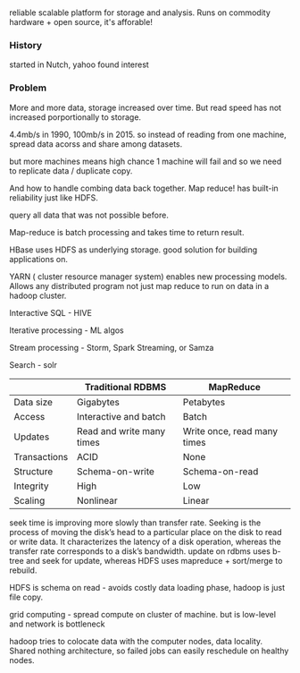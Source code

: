 #

reliable scalable platform for storage and analysis. Runs on commodity hardware + open source, it's afforable!

### History

started in Nutch, yahoo found interest

### Problem
More and more data, storage increased over time. But read speed has not increased porportionally to storage. 

4.4mb/s in 1990, 100mb/s in 2015. so instead of reading from one machine, spread data acorss and share among datasets.

but more machines means high chance 1 machine will fail and so we need to replicate data / duplicate copy.

And how to handle combing data back together.
Map reduce! has built-in reliability just like HDFS.

query all data that was not possible before.

Map-reduce is batch processing and takes time to return result. 

HBase uses HDFS as underlying storage. good solution for building applications on.

YARN ( cluster resource manager system) enables new processing models. Allows any distributed program not just map reduce to run on data in a hadoop cluster.

Interactive SQL - HIVE

Iterative processing - ML algos

Stream processing - Storm, Spark Streaming, or Samza

Search - solr


| | Traditional RDBMS	|MapReduce |
| ---- | --- |--- |
|Data size	|Gigabytes	|Petabytes|
|Access |	Interactive and batch	|Batch|
|Updates |	Read and write many times | Write once, read many times|
|Transactions	|ACID	|None|
|Structure	|Schema-on-write	|Schema-on-read|
|Integrity	|High	|Low|
|Scaling	|Nonlinear	|Linear|

seek time is improving more slowly than transfer rate. Seeking is the process of moving the disk’s head to a particular place on the disk to read or write data. It characterizes the latency of a disk operation, whereas the transfer rate corresponds to a disk’s bandwidth.
update on rdbms uses b-tree and seek for update, whereas HDFS uses mapreduce + sort/merge to rebuild.

HDFS is schema on read - avoids costly data loading phase, hadoop is just file copy.

grid computing - spread compute on cluster of machine. but is low-level and network is bottleneck

hadoop tries to colocate data with the computer nodes, data locality. Shared nothing architecture, so failed jobs can easily reschedule on healthy nodes.

